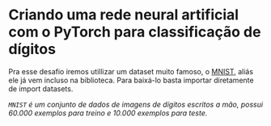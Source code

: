 # Criando uma rede neural  artificial com o PyTorch para classificação de dígitos

Pra esse desafio iremos utillizar um dataset muito famoso, o [MNIST](http://yann.lecun.com/exdb/mnist/), aliás ele já vem incluso na biblioteca. Para baixá-lo basta importar diretamente de import datasets.

_`MNIST` é um conjunto de dados de imagens de dígitos escritos a mão, possui 60.000 exemplos para treino e 10.000 exemplos para teste._
